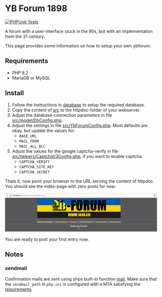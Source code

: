 # YB Forum 1898
[![PHPUnit Tests](https://github.com/eg-be/ybforum/actions/workflows/github-actions-phpunit-tests.yml/badge.svg)](https://github.com/eg-be/ybforum/actions/workflows/github-actions-phpunit-tests.yml)

A forum with a user-interface stuck in the 90s, but with an implementation from the 21 century.

This page provides some information on how to setup your own ybforum.

## Requirements
- PHP 8.2
- MariaDB or MySQL

## Install
1. Follow the instructions in [database](database) to setup the required database.
2. Copy the content of [src](src) to the httpdoc-folder of your webserver.
3. Adjust the database-connection parameters in file [src/model/DbConfig.php](src/model/DbConfig.php).
4. Adjust the settings in file [src/YbForumConfig.php](src/YbForumConfig.php). Most defaults are okay, but update the values for:
   - `BASE_URL`
   - `MAIL_FROM`
   - `MAIL_ALL_BCC`
5. Adjust the values for the google captcha-verify in file [src/helpers/CaptchaV3Config.php](src/helpers/CaptchaV3Config.php), if you want to enable captcha.
   - `CAPTCHA_VERIFY`
   - `CAPTCHA_SITE_KEY`
   - `CAPTCHA_SECRET`

Thats it, now point your browser to the URL serving the content of httpdoc. You should see the index-page with zero posts for now:

![Empty index](index.png)

You are ready to post your first entry now.

## Notes
### sendmail
Confirmation mails are sent using phps built-in function [mail](https://www.php.net/manual/de/function.mail.php). Make sure that the `sendmail_path` in `php.ini` is configured with a MTA satisfying the [requirements](https://www.php.net/manual/en/mail.requirements.php).
